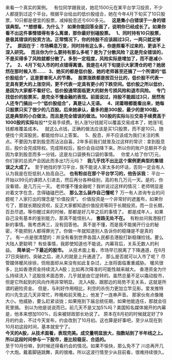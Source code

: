  
来看一个真实的案例。
 
有位同学跟我说，她花1500元在某平台学习投资，不少人都提到过这个平台。根据平台给出的低价股组合，她在今年4月下旬买了10只股票，10只都是便宜的股票，减掉股息还亏600多元。
 
**这是集小白错误于一身的错误典型。****想想看，为什么？**
 
如果你能回答全面了，说明你已经成长了。如果你看不出这件事情错得有多么离谱，那你最好别碰股票。
 
1、同时持有10只股票，是极其错误的投资方法。正常情况下，你的持股不应该超过3只，一两只就足够了。
 
原因在于：市场瞬息万变，同时持有这么多，你是照看不过来的，更谈不上深入研究。
 
而且你为什么要持有那么多呢？是为了分散风险？这是完全错误的，不是买得多了风险就都分散了。多到一定程度，风险实际是增加了，而不是减小了。
 
2、4月下旬入市的时点错得离谱。我是在4月下旬提示大家清仓的吧？她居然在那时候入市......
 
3、她买的都是低价股，她的老师甚至还搞了一个所谓的“低价股组合”，这是要害死人的节奏。
 
股票涨跌都是按百分比的，**低价股不代表一定具有更大的上涨空间，更不代表一定具有更小的下跌空间。低价股之所以低价，是因为大家都不看好它。低价股通常面临更大的财务亏损风险和退市风险。**
 
专门找低价的股票买，是完全不懂金融的表现。前面说过，持股不能超过3只，居然有人还专门搞出一个“低价股组合”，真是让人无语。
 
4、闭着眼都能看出来，她每只股票只买了很少的几百股。后来她承认，最多的是300股，最少的是100股。
 
这是典型的小白做法，而且是完全错误的做法。100股的实际**每股**交易手续费高于1000股的实际**每股**交易手续费。别人涨1分钱就可以覆盖交易成本了，她涨1毛钱都难覆盖成本。
 
就这么点钱，正确的做法应该是买1只股票，而不是10只。随便找个资深股民，都能给你以上答案。
 
5、股息，并不应该成为我们关注的焦点。不要因为拿到股息而沾沾自喜。2年多前我们就普及过这样的常识：拿到股息后，股价会完成除权。完成除权后，股价会自动降下来。所以你的账户总额并不会因为拿到股息而多一分钱。这是左口袋换有口袋的事情。
 
你爱人给了你1万元，你们家的总资产会因此而多出1万元吗？
 
**我几乎找不出比这个案例更典型的集错误之大成了。**
 至于她找的学习平台，我不能说人家太多的坏话，否则一定会有人认为我是在贬低别人抬高自己。 **也有粉丝在那个平台学习的，他告诉我：** 平台一开始以99元的课把人引进去，然后再分各种级别，高的有几万元一天。是的，你没看错，是几万元一天。 老师懂不懂金融呢？我听说过这样的情况：老师明显是对着文字在念，念得磕磕巴巴。 **那么怎么装作自己懂呢？** 万一有人咨询专业的问题呢？人家打出的理念是“价值投资”。 价值投资是一个非常好的遮羞布，如果你亏了，那就长期投资呗，反正大家都知道价值投资等同于长期投资。而一旦长期，百丑尽遮。等你醒过来的时候，那都是好几年之后的事情了。 都是成年人，如果自己没有基本的鉴别能力，那真不能怪别人。 **套路无处不在。**  有粉丝问我港股打新的事情。我考虑再三，没有回答他。 真不是不懂，而是我不能揭开行业的秘密，不能把别人都得罪光了。你做一年就知道别人告诉你的稳赚是不是真的了。 有一点是很清楚的：并没有看到世界各国人民都去港股打新稳赚捡钱。要么大陆人更聪明？ 有些事情，我即使知道也不能说。内幕背后，关系无数人的利益。  **简单说一下最近的股市。**  从技术面上看，市场早已脱离了下降通道，在8月27日突破的。突破之后，进入的就是上升通道了。 那么是否就可以入市了呢？ 尽管媒体暖风徐徐，但局面却从来没有如此复杂过，上涨将面临重重威胁。 暖风很多，比如香港资金持续流入A股；比如再次降准的可能性越来越大。 香港资金为什么持续流入？这股技术面态势，几乎就是由它逆转的。虽然总量不足以撬动股市，但是它所起到的风向作用非常明显。 流入A股，跟那边的局势不无关系，这就是所谓的避险资金。 但是，与利好作用相比，利空的杀伤力更加立竿见影。爱发推特的川先生这几天非常忙，昨晚和前天晚上，他发了一连串声音。 那家伙有点像赌大小。他威胁，要么赶紧谈拢；如果拖到下届总统任期，如果他能连任，那就会往死里搞。 别以为他是说说而已。前几天不是又加5%吗？美国知名媒体揭开的内幕是，他本来想加100%，后来被财政部长劝说了。 原本在8月初的时候就定好了9月的约会，不过今天宣布，约会改到了10月初。这也算是好事吧，至少从现在到10月初这段时间，基本就安宁了。  
**今天的A股，从技术面看，表现完美。成交量明显放大，指数站到了半年线之上。所以这段时间参与一下股市，是比较稳妥、合适的。**  
至于10月份嘛，到时候还得看约会的情况。如果不愉快，那么免不了 川总再开几个大炮。戴着脚链跳舞，真的很难。所以这波行情至少从目前看，很难持续很久。